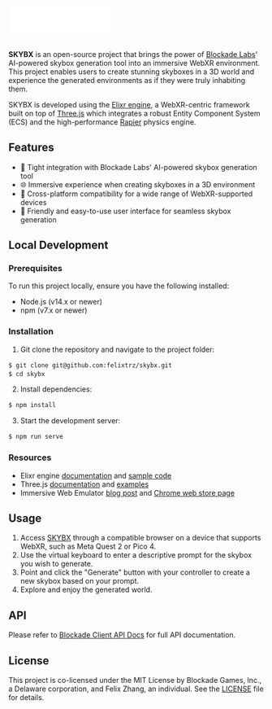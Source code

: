 <img alt="elixr" src="src/assets/logo.svg" width="200" style="margin-bottom: 10px">

**SKYBX** is an open-source project that brings the power of [Blockade Labs](https://www.blockadelabs.com/)' AI-powered skybox generation tool into an immersive WebXR environment. This project enables users to create stunning skyboxes in a 3D world and experience the generated environments as if they were truly inhabiting them.

SKYBX is developed using the [Elixr engine](https://elixrjs.io/), a WebXR-centric framework built on top of [Three.js](https://threejs.org/) which integrates a robust Entity Component System (ECS) and the high-performance [Rapier](https://rapier.rs/) physics engine.

## Features

- 🤖 Tight integration with Blockade Labs' AI-powered skybox generation tool
- 🌐 Immersive experience when creating skyboxes in a 3D environment
- 🌟 Cross-platform compatibility for a wide range of WebXR-supported devices
- 🎨 Friendly and easy-to-use user interface for seamless skybox generation

## Local Development

### Prerequisites

To run this project locally, ensure you have the following installed:

- Node.js (v14.x or newer)
- npm (v7.x or newer)

### Installation

1. Git clone the repository and navigate to the project folder:

```sh
$ git clone git@github.com:felixtrz/skybx.git
$ cd skybx
```

2. Install dependencies:

```bash
$ npm install
```

3. Start the development server:

```bash
$ npm run serve
```

### Resources

- Elixr engine [documentation](https://elixrjs.io/) and [sample code](https://github.com/felixtrz/sndbx)
- Three.js [documentation](https://threejs.org/docs/) and [examples](https://threejs.org/examples/)
- Immersive Web Emulator [blog post](https://developer.oculus.com/blog/webxr-development-immersive-web-emulator/) and [Chrome web store page](https://chrome.google.com/webstore/detail/immersive-web-emulator/cgffilbpcibhmcfbgggfhfolhkfbhmik)

## Usage

1. Access [SKYBX](https://skybx.elixrjs.io/) through a compatible browser on a device that supports WebXR, such as Meta Quest 2 or Pico 4.
2. Use the virtual keyboard to enter a descriptive prompt for the skybox you wish to generate.
3. Point and click the "Generate" button with your controller to create a new skybox based on your prompt.
4. Explore and enjoy the generated world.

## API

Please refer to [Blockade Client API Docs](https://api-documentation.blockadelabs.com/api/) for full API documentation.

## License

This project is co-licensed under the MIT License by Blockade Games, Inc., a Delaware corporation, and Felix Zhang, an individual. See the [LICENSE](./LICENSE.md) file for details.
